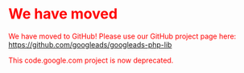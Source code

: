 <font color='red'>
<h1>We have moved</h1>

We have moved to GitHub! Please use our GitHub project page here:<br>
<a href='https://github.com/googleads/googleads-php-lib'>https://github.com/googleads/googleads-php-lib</a>

This code.google.com project is now deprecated.<br>
</font>